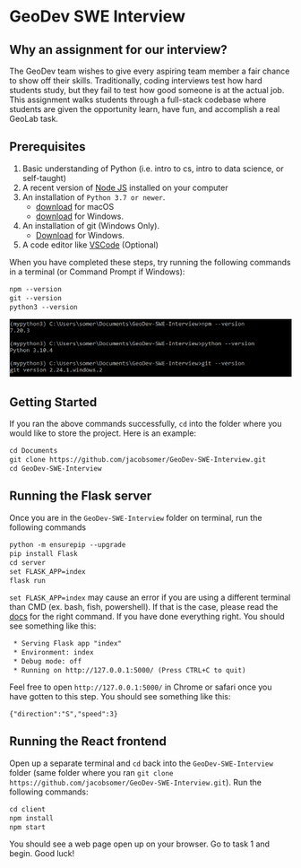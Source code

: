# GeoDev SWE Interview

## Why an assignment for our interview?

The GeoDev team wishes to give every aspiring team member a fair chance to show off their skills. Traditionally, coding interviews test how hard students study, but they fail to test how good someone is at the actual job. This assignment walks students through a full-stack codebase where students are given the opportunity learn, have fun, and accomplish a real GeoLab task.

## Prerequisites

1. Basic understanding of Python (i.e. intro to cs, intro to data science, or self-taught)
2. A recent version of [Node JS](https://nodejs.org/en/) installed on your computer
3. An installation of `Python 3.7 or newer`.
    - [download](https://www.python.org/ftp/python/3.10.4/python-3.10.4-macos11.pkg) for macOS
    - [download](https://www.python.org/ftp/python/3.10.4/python-3.10.4-amd64.exe) for Windows.
4. An installation of git (Windows Only).
    - [Download](https://github.com/git-for-windows/git/releases/download/v2.35.1.windows.2/Git-2.35.1.2-64-bit.exe) for Windows.
5. A code editor like [VSCode](https://code.visualstudio.com/) (Optional)

When you have completed these steps, try running the following commands in a terminal (or Command Prompt if Windows):

```
npm --version
git --version
python3 --version
```

![](https://github.com/jacobsomer/GeoDev-SWE-Interview/blob/master/images/Image.png)

## Getting Started

If you ran the above commands successfully, `cd` into the folder where you would like to store the project. Here is an example:

```
cd Documents
git clone https://github.com/jacobsomer/GeoDev-SWE-Interview.git
cd GeoDev-SWE-Interview
```
## Running the Flask server
Once you are in the `GeoDev-SWE-Interview` folder on terminal, run the following commands

```
python -m ensurepip --upgrade
pip install Flask
cd server
set FLASK_APP=index
flask run
```
`set FLASK_APP=index` may cause an error if you are using a different terminal than CMD (ex. bash, fish, powershell). If that is the case, please read the [docs](https://flask.palletsprojects.com/en/2.1.x/cli/) for the right command.
If you have done everything right. You should see something like this:
```
 * Serving Flask app "index"
 * Environment: index
 * Debug mode: off
 * Running on http://127.0.0.1:5000/ (Press CTRL+C to quit)
```
Feel free to open `http://127.0.0.1:5000/` in Chrome or safari once you have gotten to this step. You should see something like this:
```
{"direction":"S","speed":3}
```
## Running the React frontend
Open up a separate terminal and `cd` back into the `GeoDev-SWE-Interview` folder (same folder where you ran `git clone https://github.com/jacobsomer/GeoDev-SWE-Interview.git`). Run the following commands:
```
cd client
npm install
npm start
```
You should see a web page open up on your browser. Go to task 1 and begin. Good luck!
